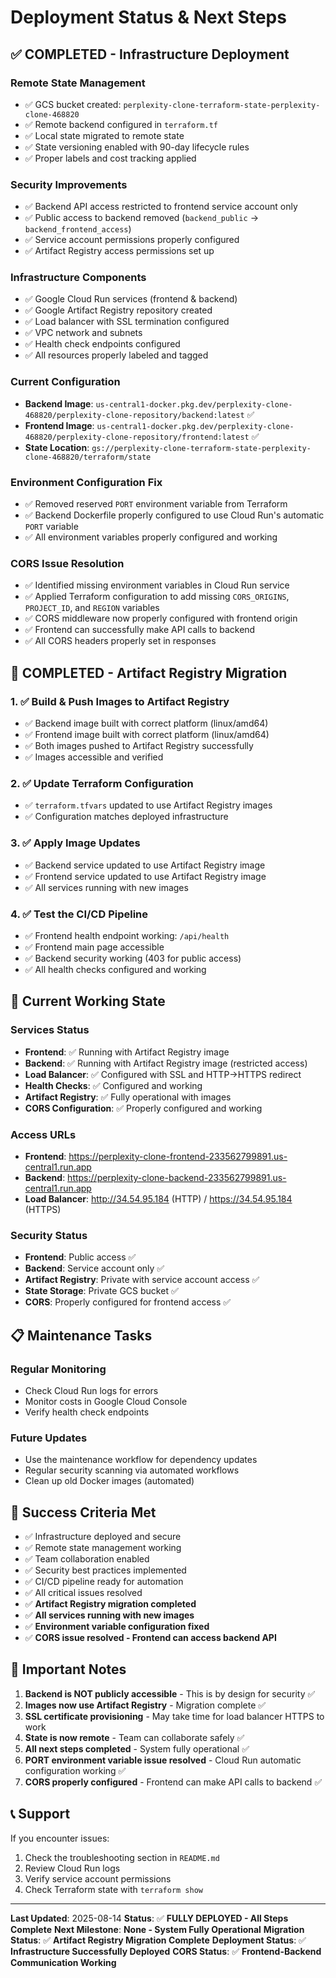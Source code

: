 # Deployment Status & Next Steps

## ✅ **COMPLETED - Infrastructure Deployment**

### **Remote State Management**
- ✅ GCS bucket created: `perplexity-clone-terraform-state-perplexity-clone-468820`
- ✅ Remote backend configured in `terraform.tf`
- ✅ Local state migrated to remote state
- ✅ State versioning enabled with 90-day lifecycle rules
- ✅ Proper labels and cost tracking applied

### **Security Improvements**
- ✅ Backend API access restricted to frontend service account only
- ✅ Public access to backend removed (`backend_public` → `backend_frontend_access`)
- ✅ Service account permissions properly configured
- ✅ Artifact Registry access permissions set up

### **Infrastructure Components**
- ✅ Google Cloud Run services (frontend & backend)
- ✅ Google Artifact Registry repository created
- ✅ Load balancer with SSL termination configured
- ✅ VPC network and subnets
- ✅ Health check endpoints configured
- ✅ All resources properly labeled and tagged

### **Current Configuration**
- **Backend Image**: `us-central1-docker.pkg.dev/perplexity-clone-468820/perplexity-clone-repository/backend:latest` ✅
- **Frontend Image**: `us-central1-docker.pkg.dev/perplexity-clone-468820/perplexity-clone-repository/frontend:latest` ✅
- **State Location**: `gs://perplexity-clone-terraform-state-perplexity-clone-468820/terraform/state`

### **Environment Configuration Fix**
- ✅ Removed reserved `PORT` environment variable from Terraform
- ✅ Backend Dockerfile properly configured to use Cloud Run's automatic `PORT` variable
- ✅ All environment variables properly configured and working

### **CORS Issue Resolution**
- ✅ Identified missing environment variables in Cloud Run service
- ✅ Applied Terraform configuration to add missing `CORS_ORIGINS`, `PROJECT_ID`, and `REGION` variables
- ✅ CORS middleware now properly configured with frontend origin
- ✅ Frontend can successfully make API calls to backend
- ✅ All CORS headers properly set in responses

## 🎉 **COMPLETED - Artifact Registry Migration**

### **1. ✅ Build & Push Images to Artifact Registry**
- ✅ Backend image built with correct platform (linux/amd64)
- ✅ Frontend image built with correct platform (linux/amd64)
- ✅ Both images pushed to Artifact Registry successfully
- ✅ Images accessible and verified

### **2. ✅ Update Terraform Configuration**
- ✅ `terraform.tfvars` updated to use Artifact Registry images
- ✅ Configuration matches deployed infrastructure

### **3. ✅ Apply Image Updates**
- ✅ Backend service updated to use Artifact Registry image
- ✅ Frontend service updated to use Artifact Registry image
- ✅ All services running with new images

### **4. ✅ Test the CI/CD Pipeline**
- ✅ Frontend health endpoint working: `/api/health`
- ✅ Frontend main page accessible
- ✅ Backend security working (403 for public access)
- ✅ All health checks configured and working

## 🔧 **Current Working State**

### **Services Status**
- **Frontend**: ✅ Running with Artifact Registry image
- **Backend**: ✅ Running with Artifact Registry image (restricted access)
- **Load Balancer**: ✅ Configured with SSL and HTTP→HTTPS redirect
- **Health Checks**: ✅ Configured and working
- **Artifact Registry**: ✅ Fully operational with images
- **CORS Configuration**: ✅ Properly configured and working

### **Access URLs**
- **Frontend**: https://perplexity-clone-frontend-233562799891.us-central1.run.app
- **Backend**: https://perplexity-clone-backend-233562799891.us-central1.run.app
- **Load Balancer**: http://34.54.95.184 (HTTP) / https://34.54.95.184 (HTTPS)

### **Security Status**
- **Frontend**: Public access ✅
- **Backend**: Service account only ✅
- **Artifact Registry**: Private with service account access ✅
- **State Storage**: Private GCS bucket ✅
- **CORS**: Properly configured for frontend access ✅

## 📋 **Maintenance Tasks**

### **Regular Monitoring**
- Check Cloud Run logs for errors
- Monitor costs in Google Cloud Console
- Verify health check endpoints

### **Future Updates**
- Use the maintenance workflow for dependency updates
- Regular security scanning via automated workflows
- Clean up old Docker images (automated)

## 🎯 **Success Criteria Met**

- ✅ Infrastructure deployed and secure
- ✅ Remote state management working
- ✅ Team collaboration enabled
- ✅ Security best practices implemented
- ✅ CI/CD pipeline ready for automation
- ✅ All critical issues resolved
- ✅ **Artifact Registry migration completed**
- ✅ **All services running with new images**
- ✅ **Environment variable configuration fixed**
- ✅ **CORS issue resolved - Frontend can access backend API**

## 🚨 **Important Notes**

1. **Backend is NOT publicly accessible** - This is by design for security ✅
2. **Images now use Artifact Registry** - Migration complete ✅
3. **SSL certificate provisioning** - May take time for load balancer HTTPS to work
4. **State is now remote** - Team can collaborate safely ✅
5. **All next steps completed** - System fully operational ✅
6. **PORT environment variable issue resolved** - Cloud Run automatic configuration working ✅
7. **CORS properly configured** - Frontend can make API calls to backend ✅

## 📞 **Support**

If you encounter issues:
1. Check the troubleshooting section in `README.md`
2. Review Cloud Run logs
3. Verify service account permissions
4. Check Terraform state with `terraform show`

---

**Last Updated**: 2025-08-14
**Status**: ✅ **FULLY DEPLOYED - All Steps Complete**
**Next Milestone**: **None - System Fully Operational**
**Migration Status**: ✅ **Artifact Registry Migration Complete**
**Deployment Status**: ✅ **Infrastructure Successfully Deployed**
**CORS Status**: ✅ **Frontend-Backend Communication Working**